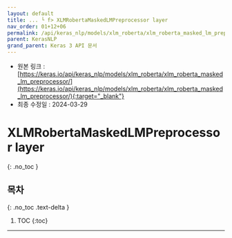 ```yaml
---
layout: default
title: ... └ f> XLMRobertaMaskedLMPreprocessor layer
nav_order: 01+12+06
permalink: /api/keras_nlp/models/xlm_roberta/xlm_roberta_masked_lm_preprocessor/
parent: KerasNLP
grand_parent: Keras 3 API 문서
---
```


* 원본 링크 : [https://keras.io/api/keras_nlp/models/xlm_roberta/xlm_roberta_masked_lm_preprocessor/](https://keras.io/api/keras_nlp/models/xlm_roberta/xlm_roberta_masked_lm_preprocessor/){:target="_blank"}
* 최종 수정일 : 2024-03-29

# XLMRobertaMaskedLMPreprocessor layer
{: .no_toc }

## 목차
{: .no_toc .text-delta }

1. TOC
{:toc}

---
